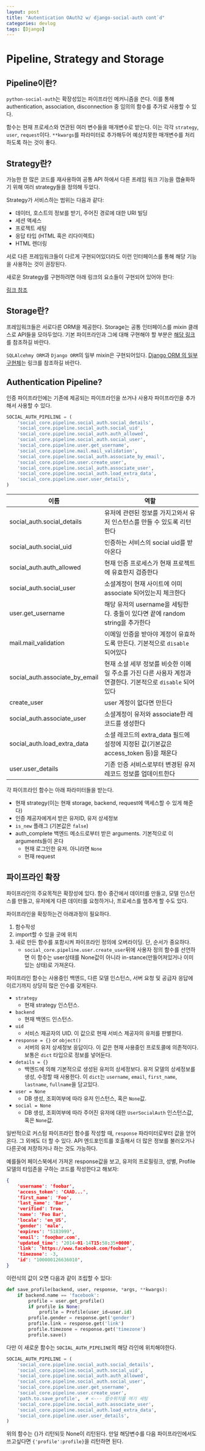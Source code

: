 ```yaml
---
layout: post
title: "Autentication OAuth2 w/ django-social-auth cont`d"
categories: devlog
tags: [Django]
---
```


# Pipeline, Strategy and Storage

## Pipeline이란?

`python-social-auth`는 확장성있는 파이프라인 메커니즘을 쓴다. 이를 통해 authentication, association, disconnection 중 임의의 함수를 추가로 사용할 수 있다.

함수는 현재 프로세스와 연관된 여러 변수들을 매개변수로 받는다. 이는 각각 `strategy`, `user`, `request`이다. `**kwargs`를 파라미터로 추가해두어 예상치못한 매개변수를 처리하도록 하는 것이 좋다.

## Strategy란?

가능한 한 많은 코드를 재사용하여 공통 API 하에서 다른 프레임 워크 기능을 캡슐화하기 위해 여러 strategy들을 정의해 두었다.

Strategy가 서비스하는 범위는 다음과 같다:

* 데이터, 호스트의 정보를 받기, 주어진 경로에 대한 URI 빌딩
* 세션 액세스
* 프로젝트 세팅
* 응답 타입 (HTML 혹은 리다이렉트)
* HTML 렌더링

서로 다른 프레임워크들이 다르게 구현되어있더라도 이런 인터페이스를 통해 해당 기능을 사용하는 것이 권장된다.

새로운 Strategy를 구현하려면 아래 링크의 요소들이 구현되어 있어야 한다:

[링크 참조](https://python-social-auth-docs.readthedocs.io/en/latest/strategies.html#implementing-a-new-strategy)

## Storage란?

프레임워크들은 서로다른 ORM을 제공한다. Storage는 공통 인터페이스를 mixin 클래스로 API들을 모아두었다. 기본 파이프라인과 그에 대해 구현해야 할 부분은 [해당 링크](https://python-social-auth.readthedocs.io/en/latest/storage.html)를 참조하길 바란다.

`SQLAlcehmy ORM`과 `Django ORM`의 일부 mixin은 구현되어있다.
[Django ORM 의 일부 구현체](https://github.com/python-social-auth/social-app-django/blob/master/social_django/storage.py)는 링크를 참조하길 바란다.

## Authentication Pipeline?

인증 파이프라인에는 기존에 제공되는 파이프라인을 쓰거나 사용자 파이프라인을 추가해서 사용할 수 있다.

```python
SOCIAL_AUTH_PIPELINE = (
    'social_core.pipeline.social_auth.social_details',
    'social_core.pipeline.social_auth.social_uid',
    'social_core.pipeline.social_auth.auth_allowed',
    'social_core.pipeline.social_auth.social_user',
    'social_core.pipeline.user.get_username',
    'social_core.pipeline.mail.mail_validation',
    'social_core.pipeline.social_auth.associate_by_email',
    'social_core.pipeline.user.create_user',
    'social_core.pipeline.social_auth.associate_user',
    'social_core.pipeline.social_auth.load_extra_data',
    'social_core.pipeline.user.user_details',
)
```

이름|역할
-|-
social_auth.social_details|유저에 관련된 정보를 가지고와서 유저 인스턴스를 만들 수 있도록 리턴한다
social_auth.social_uid|인증하는 서비스의 social uid를 받아온다
social_auth.auth_allowed|현재 인증 프로세스가 현재 프로젝트에 유효한지 검증한다
social_auth.social_user|소셜계정이 현재 사이트에 이미 associate 되어있는지 체크한다
user.get_username|해당 유저의 username을 세팅한다. 충돌이 있다면 끝에 random string을 추가한다
mail.mail_validation|이메일 인증을 받아야 계정이 유효하도록 만든다. 기본적으로 `disable` 되어있다
social_auth.associate_by_email| 현재 소셜 세부 정보를 비슷한 이메일 주소를 가진 다른 사용자 계정과 연결한다. 기본적으로 `disable` 되어있다
create_user| user 계정이 없다면 만든다
social_auth.associate_user|소셜계정이 유저와 associate한 레코드를 생성한다
social_auth.load_extra_data|소셜 레코드의 extra_data 필드에 설정에 지정된 값(기본값은 access_token 등)을 채운다
user.user_details|기존 인증 서비스로부터 변경된 유저 레코드 정보를 업데이트한다

각 파이프라인 함수는 아래 파라미터들을 받는다.
* 현재 strategy(이는 현재 storage, backend, request에 액세스할 수 있게 해준다)
* 인증 제공자에게서 받은 유저ID, 유저 상세정보
* `is_new` 플래그 (기본값은 `false`)
* auth_complete 백엔드 메소드로부터 받은 arguments. 기본적으로 이 arguments들이 온다
    * 현재 로그인한 유저. 아니라면 `None`
    * 현재 request

## 파이프라인 확장

파이프라인의 주요목적은 확장성에 있다. 함수 중간에서 데이터를 만들고, 모델 인스턴스를 만들고, 유저에게 다른 데이터를 요청하거나, 프로세스를 멈추게 할 수도 있다.

파이프라인을 확장하는건 아래과정이 필요하다.

1. 함수작성
2. import할 수 있을 곳에 위치
3. 새로 만든 함수를 포함시켜 파이프라인 정의에 오버라이딩. 단, 순서가 중요하다.
    * `social_core.pipeline.user.create_user`뒤에 사용자 정의 함수를 선언하면 이 함수는 user상태를 None값이 아니라 in-stance(만들어져있거나 이미 있는 상태)로 가져온다. 

파이프라인 함수는 사용중인 백엔드, 다른 모델 인스턴스, 서버 요청 및 공급자 응답에 이르기까지 상당히 많은 인수를 갖게된다.

* `strategy`
    * 현재 strategy 인스턴스.
* `backend`
    * 현재 백엔드 인스턴스.
* `uid`
    * 서비스 제공자의 UID. 이 값으로 현재 서비스 제공자의 유저를 판별한다.
* `response = {}` or `object()`
    * 서버의 유저 상세정보 응답이다. 이 값은 현재 사용중인 프로토콜에 의존적이다. 보통은 `dict` 타입으로 정보를 넣어둔다.
* `details = {}`
    * 백엔드에 의해 기본적으로 생성된 유저의 상세정보다. 유저 모델의 상세정보를 생성, 수정할 때 사용한다. 이 `dict`는 `username`, `email`, `first_name`, `lastname`, `fullname`을 담고있다.
* `user = None`
    * DB 생성, 조회여부에 따라 유저 인스턴스, 혹은 `None`값.
* `social = None`
    * DB 생성, 조회여부에 따라 주어진 유저에 대한 `UserSocialAuth` 인스턴스값, 혹은 `None`값.

일반적으로 커스텀 파이프라인 함수를 작성할 때, `response` 파라미터로부터 값을 얻어온다. 그 외에도 더 할 수 있다. API 엔드포인트를 호출해서 더 많은 정보를 불러오거나 다른곳에 저장하거나 하는 것도 가능하다.

예를들어 페이스북에서 가져온 response값을 보고, 유저의 프로필링크, 성별, Profile 모델의 타임존을 구하는 코드를 작성한다고 해보자:

```json
{
    'username': 'foobar',
    'access_token': 'CAAD...',
    'first_name': 'Foo',
    'last_name': 'Bar',
    'verified': True,
    'name': 'Foo Bar',
    'locale': 'en_US',
    'gender': 'male',
    'expires': '5183999',
    'email': 'foo@bar.com',
    'updated_time': '2014-01-14T15:58:35+0000',
    'link': 'https://www.facebook.com/foobar',
    'timezone': -3,
    'id': '100000126636010',
}
```

이런식의 값이 오면 다음과 같이 조립할 수 있다:

```python
def save_profile(backend, user, response, *args, **kwargs):
    if backend.name == 'facebook':
        profile = user.get_profile()
        if profile is None:
            profile = Profile(user_id=user.id)
        profile.gender = response.get('gender')
        profile.link = response.get('link')
        profile.timezone = response.get('timezone')
        profile.save()
```

다만 이 새로운 함수는 `SOCIAL_AUTH_PIPELINE`의 해당 라인에 위치해야한다.

```python
SOCIAL_AUTH_PIPELINE = (
    'social_core.pipeline.social_auth.social_details',
    'social_core.pipeline.social_auth.social_uid',
    'social_core.pipeline.social_auth.auth_allowed',
    'social_core.pipeline.social_auth.social_user',
    'social_core.pipeline.user.get_username',
    'social_core.pipeline.user.create_user',
    'path.to.save_profile',  # <--- 함수위치를 여기 세팅
    'social_core.pipeline.social_auth.associate_user',
    'social_core.pipeline.social_auth.load_extra_data',
    'social_core.pipeline.user.user_details',
)
```

위의 함수는 {}가 리턴되듯 None이 리턴된다. 만일 해당변수를 다음 파이프라인에서도 쓰고싶다면 `{'profile':profile}`을 리턴하면 된다.
